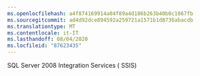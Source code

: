 ```yaml
---
ms.openlocfilehash: a4f874169914a04f89a4d186b263b40b0c1067fb
ms.sourcegitcommit: ad4d92dce894592a259721a1571b1d8736abacdb
ms.translationtype: MT
ms.contentlocale: it-IT
ms.lasthandoff: 08/04/2020
ms.locfileid: "87623435"
---
```

SQL Server 2008 Integration Services \( SSIS\)
